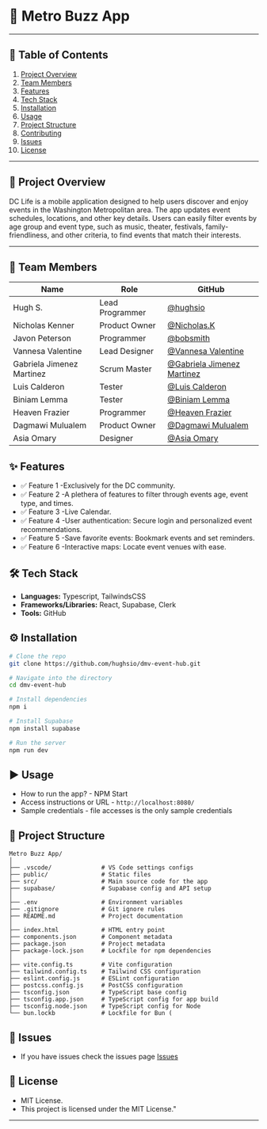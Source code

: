 # 📘 Metro Buzz App
---

## 📝 Table of Contents
1. [Project Overview]()
2. [Team Members]()
3. [Features]()
4. [Tech Stack]()
5. [Installation]()
6. [Usage]()
7. [Project Structure]()
8. [Contributing]()
9. [Issues]()
10. [License]()

---
## 📖 Project Overview
DC Life is a mobile application designed to help users discover and enjoy events in the Washington Metropolitan area. The app updates event schedules, locations, and other key details. Users can easily filter events by age group and event type, such as music, theater, festivals, family-friendliness, and other criteria, to find events that match their interests.



---

## 👥 Team Members
| Name | Role | GitHub |
|------|------|--------|
| Hugh S. | Lead Programmer | [@hughsio](https://github.com/hughsio)|
| Nicholas Kenner | Product Owner | [@Nicholas.K](https://github.com/TheCoyFIsh07) |
| Javon Peterson | Programmer | [@bobsmith]() |
| Vannesa Valentine | Lead Designer | [@Vannesa Valentine]() |
| Gabriela Jimenez Martinez | Scrum Master | [@Gabriela Jimenez Martinez](https://github.com/Gabrielajm3) |
| Luis Calderon | Tester | [@Luis Calderon]() |
| Biniam Lemma | Tester | [@Biniam Lemma]() |
| Heaven Frazier | Programmer | [@Heaven Frazier]() |
| Dagmawi Mulualem | Product Owner | [@Dagmawi Mulualem]() |
| Asia Omary | Designer | [@Asia Omary]() |

## ✨ Features
* ✅ Feature 1 -Exclusively for the DC community.
* ✅ Feature 2 -A plethera of features to filter through events age, event type, and times.
* ✅ Feature 3 -Live Calendar.
* ✅ Feature 4 -User authentication: Secure login and personalized event recommendations.
* ✅ Feature 5 -Save favorite events: Bookmark events and set reminders.
* ✅ Feature 6 -Interactive maps: Locate event venues with ease.


## 🛠 Tech Stack
* **Languages:** Typescript, TailwindsCSS
* **Frameworks/Libraries:** React, Supabase, Clerk
* **Tools:** GitHub

## ⚙️ Installation
```bash
# Clone the repo
git clone https://github.com/hughsio/dmv-event-hub.git

# Navigate into the directory
cd dmv-event-hub

# Install dependencies
npm i

# Install Supabase
npm install supabase

# Run the server
npm run dev
```

## ▶️ Usage
* How to run the app?  - NPM Start
* Access instructions or URL - `http://localhost:8080/`
* Sample credentials - file accesses is the only sample credentials 

## 📁 Project Structure
```plaintext
Metro Buzz App/
│
├── .vscode/              # VS Code settings configs
├── public/               # Static files 
├── src/                  # Main source code for the app 
├── supabase/             # Supabase config and API setup
│
├── .env                  # Environment variables 
├── .gitignore            # Git ignore rules
├── README.md             # Project documentation
│
├── index.html            # HTML entry point 
├── components.json       # Component metadata 
├── package.json          # Project metadata 
├── package-lock.json     # Lockfile for npm dependencies
│
├── vite.config.ts        # Vite configuration
├── tailwind.config.ts    # Tailwind CSS configuration
├── eslint.config.js      # ESLint configuration
├── postcss.config.js     # PostCSS configuration
├── tsconfig.json         # TypeScript base config
├── tsconfig.app.json     # TypeScript config for app build
├── tsconfig.node.json    # TypeScript config for Node
└── bun.lockb             # Lockfile for Bun (
```
## 🐞 Issues
* If you have issues check the issues page [Issues](https://github.com/hughsio/dmv-event-hub/issues)

## 📄 License
* MIT License.
* This project is licensed under the MIT License."



---

